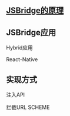 ## [JSBridge的原理](https://juejin.im/post/5abca877f265da238155b6bc)

## JSBridge应用

Hybrid应用

React-Native

## 实现方式

注入API

拦截URL SCHEME